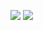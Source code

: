 ![](c:/users/snell/git/fullstack-HY/osa0/kuva1.jpg)
![](c:/users/snell/git/fullstack-HY/osa0/kuva2.jpg)